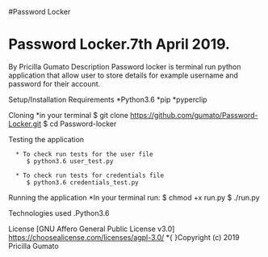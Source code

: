 #Password Locker
  # Password Locker.7th April 2019.
  By Pricilla Gumato
Description
   Password locker is terminal run python application  that allow user to store details for example username and password for their account.

Setup/Installation Requirements
 *Python3.6
 *pip
 *pyperclip


Cloning
  *in your terminal
    $ git clone https://github.com/gumato/Password-Locker.git
    $ cd Password-locker

Testing the application

      * To check run tests for the user file
         $ python3.6 user_test.py

      * To check run tests for credentials file
         $ python3.6 credentials_test.py


Running the application
      *In your terminal run:
         $ chmod +x run.py
         $ ./run.py

Technologies used
  .Python3.6

License
  [GNU Affero General Public License v3.0] https://choosealicense.com/licenses/agpl-3.0/ *{ }Copyright (c) 2019 Pricilla Gumato
